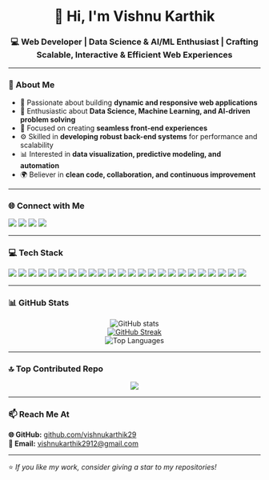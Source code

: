 <h1 align="center">👋 Hi, I'm Vishnu Karthik</h1>
<h3 align="center">💻 Web Developer | Data Science & AI/ML Enthusiast | Crafting Scalable, Interactive & Efficient Web Experiences</h3>

---

### 🚀 About Me

- 🎯 Passionate about building **dynamic and responsive web applications**
- 🧠 Enthusiastic about **Data Science, Machine Learning, and AI-driven problem solving**
- 🎨 Focused on creating **seamless front-end experiences**
- ⚙️ Skilled in **developing robust back-end systems** for performance and scalability
- 📊 Interested in **data visualization, predictive modeling, and automation**
- 🌍 Believer in **clean code, collaboration, and continuous improvement**

---

### 🌐 Connect with Me

<p align="left">
<a href="https://www.facebook.com/share/14S5mMBUmWr/" target="_blank"><img src="https://img.shields.io/badge/Facebook-%231877F2.svg?&style=for-the-badge&logo=facebook&logoColor=white" /></a>
<a href="https://www.instagram.com/_vk__vinci_?igsh=c2k4MWk2Nzlva2Vw" target="_blank"><img src="https://img.shields.io/badge/Instagram-%23E4405F.svg?&style=for-the-badge&logo=instagram&logoColor=white" /></a>
<a href="https://www.linkedin.com/in/vishnu-karthik-035260357/" target="_blank"><img src="https://img.shields.io/badge/LinkedIn-%230077B5.svg?&style=for-the-badge&logo=linkedin&logoColor=white" /></a>
<a href="mailto:vishnukarthik2912@gmail.com"><img src="https://img.shields.io/badge/Email-D14836?style=for-the-badge&logo=gmail&logoColor=white" /></a>
</p>

---

### 💻 Tech Stack

<p align="left">
<img src="https://img.shields.io/badge/JavaScript-F7DF1E?style=for-the-badge&logo=javascript&logoColor=black" />
<img src="https://img.shields.io/badge/HTML5-E34F26?style=for-the-badge&logo=html5&logoColor=white" />
<img src="https://img.shields.io/badge/CSS3-1572B6?style=for-the-badge&logo=css3&logoColor=white" />
<img src="https://img.shields.io/badge/TailwindCSS-06B6D4?style=for-the-badge&logo=tailwindcss&logoColor=white" />
<img src="https://img.shields.io/badge/Bootstrap-563D7C?style=for-the-badge&logo=bootstrap&logoColor=white" />
<img src="https://img.shields.io/badge/Vue.js-35495E?style=for-the-badge&logo=vue.js&logoColor=4FC08D" />
<img src="https://img.shields.io/badge/React-20232A?style=for-the-badge&logo=react&logoColor=61DAFB" />
<img src="https://img.shields.io/badge/Vite-646CFF?style=for-the-badge&logo=vite&logoColor=white" />
<img src="https://img.shields.io/badge/Node.js-43853D?style=for-the-badge&logo=node.js&logoColor=white" />
<img src="https://img.shields.io/badge/MongoDB-4EA94B?style=for-the-badge&logo=mongodb&logoColor=white" />
<img src="https://img.shields.io/badge/MySQL-005C84?style=for-the-badge&logo=mysql&logoColor=white" />
<img src="https://img.shields.io/badge/Python-3776AB?style=for-the-badge&logo=python&logoColor=white" />
<img src="https://img.shields.io/badge/R-276DC3?style=for-the-badge&logo=r&logoColor=white" />
<img src="https://img.shields.io/badge/Numpy-013243?style=for-the-badge&logo=numpy&logoColor=white" />
<img src="https://img.shields.io/badge/Pandas-150458?style=for-the-badge&logo=pandas&logoColor=white" />
<img src="https://img.shields.io/badge/ScikitLearn-F7931E?style=for-the-badge&logo=scikit-learn&logoColor=white" />
<img src="https://img.shields.io/badge/TensorFlow-FF6F00?style=for-the-badge&logo=tensorflow&logoColor=white" />
<img src="https://img.shields.io/badge/PyTorch-EE4C2C?style=for-the-badge&logo=pytorch&logoColor=white" />
<img src="https://img.shields.io/badge/Figma-F24E1E?style=for-the-badge&logo=figma&logoColor=white" />
<img src="https://img.shields.io/badge/WordPress-21759B?style=for-the-badge&logo=wordpress&logoColor=white" />
<img src="https://img.shields.io/badge/Canva-00C4CC?style=for-the-badge&logo=canva&logoColor=white" />
<img src="https://img.shields.io/badge/Netlify-00C7B7?style=for-the-badge&logo=netlify&logoColor=white" />
<img src="https://img.shields.io/badge/Git-F05032?style=for-the-badge&logo=git&logoColor=white" />
<img src="https://img.shields.io/badge/GitHub-181717?style=for-the-badge&logo=github&logoColor=white" />
</p>

---

### 📊 GitHub Stats

<p align="center">
<img src="https://github-readme-stats.vercel.app/api?username=vishnukarthik29&show_icons=true&theme=vue-dark" alt="GitHub stats" />
<br />
<a href="https://git.io/streak-stats"><img src="https://git-hub-streak-stats.vercel.app?user=vishnukarthik29&theme=vue-dark" alt="GitHub Streak" /></a>
<br />
<img src="https://github-readme-stats.vercel.app/api/top-langs/?username=vishnukarthik29&layout=compact&theme=vue-dark" alt="Top Languages" />
</p>

---

### 🔝 Top Contributed Repo

<p align="center">
  <img src="https://github-contributor-stats.vercel.app/api?username=vishnukarthik29&limit=5&theme=tokyonight&combine_all_yearly_contributions=true" />
</p>

---

### 📫 Reach Me At

**🌐 GitHub:** [github.com/vishnukarthik29](https://github.com/vishnukarthik29)  
**📧 Email:** [vishnukarthik2912@gmail.com](mailto:vishnukarthik2912@gmail.com)

---

⭐️ _If you like my work, consider giving a star to my repositories!_
